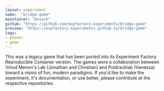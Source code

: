 ```yaml
---
layout: experiment
name:  "bridge-game"
maintainer: "@vsoch"
github: "https://github.com/expfactory-experiments/bridge-game"
preview: "https://expfactory-experiments.github.io/bridge-game"
tags:
- phaser
- game
---
```


This was a legacy game that has been ported into its Experiment Factory Reproducible Container version. The games were a collaboration between Vinod Menon's Lab (Jonathan and Christian) and Poldracklab (Vanessa) toward a vision of fun, modern paradigms. If you'd like to make the experiment, it's documentation, or use better, please contribute at the respective repositories.
